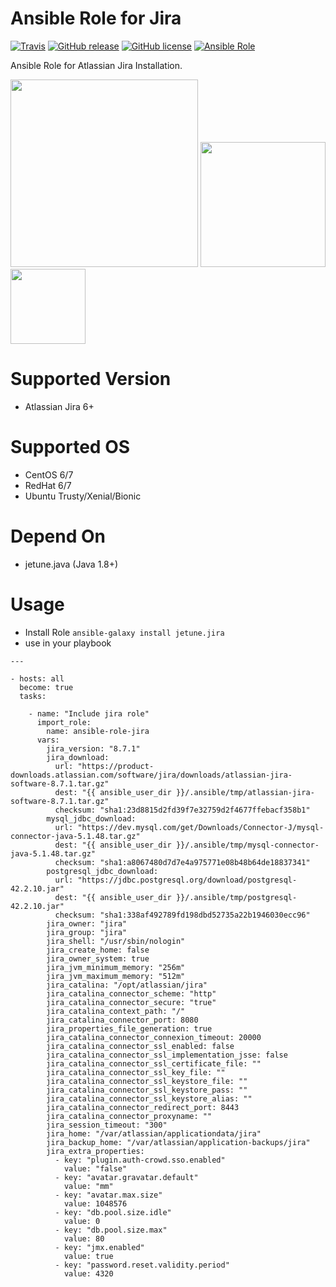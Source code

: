 # Ansible Role for Jira

[![Travis](https://img.shields.io/travis/com/kube-cloud/ansible-role-jira/master?style=flat)](https://travis-ci.com/kube-cloud/ansible-role-jira)
[![GitHub release](https://img.shields.io/github/release/kube-cloud/ansible-role-jira.svg)](https://github.com/kube-cloud/ansible-role-jira)
[![GitHub license](https://img.shields.io/github/license/kube-cloud/ansible-role-jira.svg)](https://github.com/kube-cloud/ansible-role-jira/blob/master/LICENSE)
[![Ansible Role](https://img.shields.io/ansible/role/d/46924.svg?style=flat)](https://galaxy.ansible.com/kube-cloud/jira)

Ansible Role for Atlassian Jira Installation.

<a href="https://www.kube-cloud.com/"><img width="300" src="https://kube-cloud.com/images/branding/logo/kubecloud-logo-single_writing_horizontal_color_300x112px.png" /></a>
<a href="https://www.redhat.com/fr/technologies/management/ansible"><img width="200" src="https://getvectorlogo.com/wp-content/uploads/2019/01/red-hat-ansible-vector-logo.png" /></a>
<a href="https://www.atlassian.com/software/jira"><img width="120" src="https://store-images.s-microsoft.com/image/apps.56884.9be9d623-c94a-4957-ba1f-70d7fad2970a.8c7d74c7-3a09-4260-8c78-13f1f6ebc0fa.866a644f-0168-45c2-9049-80f8bc1ff08a.png" /></a>

# Supported Version

* Atlassian Jira 6+

# Supported OS

* CentOS 6/7
* RedHat 6/7
* Ubuntu Trusty/Xenial/Bionic

# Depend On

* jetune.java (Java 1.8+)

# Usage

* Install Role ``` ansible-galaxy install jetune.jira ```
* use in your playbook
```
---

- hosts: all
  become: true
  tasks:

    - name: "Include jira role"
      import_role:
        name: ansible-role-jira
      vars:
        jira_version: "8.7.1"
        jira_download:
          url: "https://product-downloads.atlassian.com/software/jira/downloads/atlassian-jira-software-8.7.1.tar.gz"
          dest: "{{ ansible_user_dir }}/.ansible/tmp/atlassian-jira-software-8.7.1.tar.gz"
          checksum: "sha1:23d8815d2fd39f7e32759d2f4677ffebacf358b1"
        mysql_jdbc_download:
          url: "https://dev.mysql.com/get/Downloads/Connector-J/mysql-connector-java-5.1.48.tar.gz"
          dest: "{{ ansible_user_dir }}/.ansible/tmp/mysql-connector-java-5.1.48.tar.gz"
          checksum: "sha1:a8067480d7d7e4a975771e08b48b64de18837341"
        postgresql_jdbc_download:
          url: "https://jdbc.postgresql.org/download/postgresql-42.2.10.jar"
          dest: "{{ ansible_user_dir }}/.ansible/tmp/postgresql-42.2.10.jar"
          checksum: "sha1:338af492789fd198dbd52735a22b1946030ecc96"
        jira_owner: "jira"
        jira_group: "jira"
        jira_shell: "/usr/sbin/nologin"
        jira_create_home: false
        jira_owner_system: true
        jira_jvm_minimum_memory: "256m"
        jira_jvm_maximum_memory: "512m"
        jira_catalina: "/opt/atlassian/jira"
        jira_catalina_connector_scheme: "http"
        jira_catalina_connector_secure: "true"
        jira_catalina_context_path: "/"
        jira_catalina_connector_port: 8080
        jira_properties_file_generation: true
        jira_catalina_connector_connexion_timeout: 20000
        jira_catalina_connector_ssl_enabled: false
        jira_catalina_connector_ssl_implementation_jsse: false
        jira_catalina_connector_ssl_certificate_file: ""
        jira_catalina_connector_ssl_key_file: ""
        jira_catalina_connector_ssl_keystore_file: ""
        jira_catalina_connector_ssl_keystore_pass: ""
        jira_catalina_connector_ssl_keystore_alias: ""
        jira_catalina_connector_redirect_port: 8443
        jira_catalina_connector_proxyname: ""
        jira_session_timeout: "300"
        jira_home: "/var/atlassian/applicationdata/jira"
        jira_backup_home: "/var/atlassian/application-backups/jira"
        jira_extra_properties:
          - key: "plugin.auth-crowd.sso.enabled"
            value: "false"
          - key: "avatar.gravatar.default"
            value: "mm"
          - key: "avatar.max.size"
            value: 1048576
          - key: "db.pool.size.idle"
            value: 0
          - key: "db.pool.size.max"
            value: 80
          - key: "jmx.enabled"
            value: true
          - key: "password.reset.validity.period"
            value: 4320
